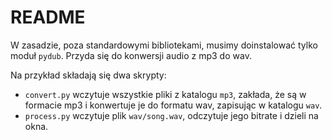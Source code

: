 # README

W zasadzie, poza standardowymi bibliotekami, musimy doinstalować tylko moduł `pydub`. Przyda się do konwersji audio z mp3 do wav.

Na przykład składają się dwa skrypty:

- `convert.py` wczytuje wszystkie pliki z katalogu `mp3`, zakłada, że są w formacie mp3 i konwertuje je do formatu wav, zapisując w katalogu `wav`.
- `process.py` wczytuje plik `wav/song.wav`, odczytuje jego bitrate i dzieli na okna.
